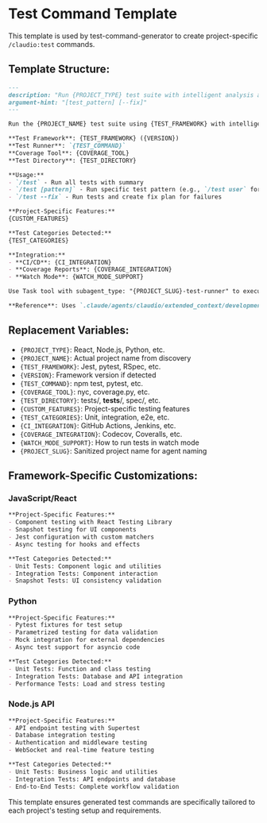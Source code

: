 # Test Command Template

This template is used by test-command-generator to create project-specific `/claudio:test` commands.

## Template Structure:

```markdown
---
description: "Run {PROJECT_TYPE} test suite with intelligent analysis and optional fixes"
argument-hint: "[test_pattern] [--fix]"
---

Run the {PROJECT_NAME} test suite using {TEST_FRAMEWORK} with intelligent summary and analysis.

**Test Framework**: {TEST_FRAMEWORK} ({VERSION})
**Test Runner**: `{TEST_COMMAND}`
**Coverage Tool**: {COVERAGE_TOOL}
**Test Directory**: {TEST_DIRECTORY}

**Usage:**
- `/test` - Run all tests with summary
- `/test [pattern]` - Run specific test pattern (e.g., `/test user` for user-related tests)
- `/test --fix` - Run tests and create fix plan for failures

**Project-Specific Features:**
{CUSTOM_FEATURES}

**Test Categories Detected:**
{TEST_CATEGORIES}

**Integration:**
- **CI/CD**: {CI_INTEGRATION}
- **Coverage Reports**: {COVERAGE_INTEGRATION}  
- **Watch Mode**: {WATCH_MODE_SUPPORT}

Use Task tool with subagent_type: "{PROJECT_SLUG}-test-runner" to execute tests and analyze results with project-specific understanding.

**Reference**: Uses `.claude/agents/claudio/extended_context/development/testing/claude.md` for project-specific testing context and patterns.
```

## Replacement Variables:

- `{PROJECT_TYPE}`: React, Node.js, Python, etc.
- `{PROJECT_NAME}`: Actual project name from discovery
- `{TEST_FRAMEWORK}`: Jest, pytest, RSpec, etc.
- `{VERSION}`: Framework version if detected
- `{TEST_COMMAND}`: npm test, pytest, etc.
- `{COVERAGE_TOOL}`: nyc, coverage.py, etc.  
- `{TEST_DIRECTORY}`: tests/, __tests__/, spec/, etc.
- `{CUSTOM_FEATURES}`: Project-specific testing features
- `{TEST_CATEGORIES}`: Unit, integration, e2e, etc.
- `{CI_INTEGRATION}`: GitHub Actions, Jenkins, etc.
- `{COVERAGE_INTEGRATION}`: Codecov, Coveralls, etc.
- `{WATCH_MODE_SUPPORT}`: How to run tests in watch mode
- `{PROJECT_SLUG}`: Sanitized project name for agent naming

## Framework-Specific Customizations:

### JavaScript/React
```markdown
**Project-Specific Features:**
- Component testing with React Testing Library
- Snapshot testing for UI components
- Jest configuration with custom matchers
- Async testing for hooks and effects

**Test Categories Detected:**
- Unit Tests: Component logic and utilities
- Integration Tests: Component interaction
- Snapshot Tests: UI consistency validation
```

### Python
```markdown  
**Project-Specific Features:**
- Pytest fixtures for test setup
- Parametrized testing for data validation
- Mock integration for external dependencies
- Async test support for asyncio code

**Test Categories Detected:**
- Unit Tests: Function and class testing
- Integration Tests: Database and API integration
- Performance Tests: Load and stress testing
```

### Node.js API
```markdown
**Project-Specific Features:**
- API endpoint testing with Supertest
- Database integration testing
- Authentication and middleware testing
- WebSocket and real-time feature testing

**Test Categories Detected:**
- Unit Tests: Business logic and utilities
- Integration Tests: API endpoints and database
- End-to-End Tests: Complete workflow validation
```

This template ensures generated test commands are specifically tailored to each project's testing setup and requirements.